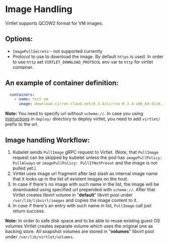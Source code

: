 # Image Handling

Virtlet supports QCOW2 format for VM images.

## Options:
- `ImagePullSecrets` - not supported currently
- Protocol to use to download the image. By default `https` is used. In order to use `http` set `VIRTLET_DOWNLOAD_PROTOCOL` env var to `http` for virtlet container.

## An example of container definition:

```yaml
  containers:
    - name: test-vm
      image: download.cirros-cloud.net/0.3.4/cirros-0.3.4-x86_64-disk.img
```

**Note:** You need to specify url without `scheme://`. In case you using [instructions](../deploy/README.md) in `deploy/` directory to deploy virtlet, you need to add `virtlet/` prefix to the url.


## Image handling Workflow:
1. Kubelet sends `PullImage` gRPC request to Virtlet.
(Note, that `PullImage` request can be skipped by kubelet unless the pod has `imagePullPolicy: PullAlways` or `imagePullPolicy: PullIfNotPreset` and the image is not pulled yet.)
1. Virtlet uses image url fragment after last slash as internal image name that it looks up in the list of existent images on the host.
1. In case if there's no image with such name in the list, the image will be downloaded using specified url prepended with `scheme://`. After that Virtlet creates libvirt volume in "**default**" libvirt pool under `/var/lib/libvirt/images` and copies the image content to it.
1. In case if there's an entry with such name in list, `PullImage` call just return success.

**Note:** In order to safe disk space and to be able to reuse existing guest OS volumes Virtlet creates separate volume which uses the original one as backing store.
All snapshot volumes are stored in "**volumes**" libvirt pool under `/var/lib/virtlet/volumes`.
